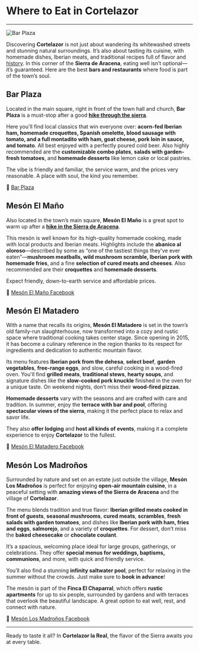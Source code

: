 ﻿# Where to Eat in Cortelazor
---

![Bar Plaza](/images/where-to-eat/where-to-eat.jpg)

Discovering **Cortelazor** is not just about wandering its whitewashed streets and stunning natural surroundings. It’s also about tasting its cuisine, with homemade dishes, Iberian meats, and traditional recipes full of flavor and [history](/en/history). In this corner of the **Sierra de Aracena**, eating well isn’t optional—it’s guaranteed. Here are the best **bars and restaurants** where food is part of the town’s soul.

## Bar Plaza

Located in the main square, right in front of the town hall and church, **Bar Plaza** is a must-stop after a good [**hike through the sierra**](/en/hiking).

Here you'll find local classics that win everyone over: **acorn-fed Iberian ham, homemade croquettes, Spanish omelette, blood sausage with tomato, and a full montadito with ham, goat cheese, pork loin in sauce, and tomato**. All best enjoyed with a perfectly poured cold beer. Also highly recommended are the **customizable combo plates**, **salads with garden-fresh tomatoes**, and **homemade desserts** like lemon cake or local pastries.

The vibe is friendly and familiar, the service warm, and the prices very reasonable. A place with soul, the kind you remember.

🔗 [Bar Plaza](https://barplazacortelazor.wordpress.com)

## Mesón El Maño

Also located in the town’s main square, **Mesón El Maño** is a great spot to warm up after a [**hike in the Sierra de Aracena**](/en/hiking).

This mesón is well known for its high-quality homemade cooking, made with local products and Iberian meats. Highlights include the **abanico al oloroso**—described by some as “one of the tastiest things they've ever eaten”—**mushroom meatballs, wild mushroom scramble, Iberian pork with homemade fries**, and a fine **selection of cured meats and cheeses**. Also recommended are their **croquettes** and **homemade desserts**.

Expect friendly, down-to-earth service and affordable prices.

🔗 [Mesón El Maño Facebook](https://www.facebook.com/MESON-El-MA%C3%91O-719860541365299/)

## Mesón El Matadero

With a name that recalls its origins, **Mesón El Matadero** is set in the town’s old family-run slaughterhouse, now transformed into a cozy and rustic space where traditional cooking takes center stage. Since opening in 2015, it has become a culinary reference in the region thanks to its respect for ingredients and dedication to authentic mountain flavor.

Its menu features **Iberian pork from the dehesa**, **select beef**, **garden vegetables**, **free-range eggs**, and slow, careful cooking in a wood-fired oven. You'll find **grilled meats**, **traditional stews**, **hearty soups**, and signature dishes like the **slow-cooked pork knuckle** finished in the oven for a unique taste. On weekend nights, don’t miss their **wood-fired pizzas**.

**Homemade desserts** vary with the seasons and are crafted with care and tradition. In summer, enjoy the **terrace with bar and pool**, offering **spectacular views of the sierra**, making it the perfect place to relax and savor life.

They also **offer lodging** and **host all kinds of events**, making it a complete experience to enjoy **Cortelazor** to the fullest.

🔗 [Mesón El Matadero Facebook](https://www.facebook.com/elmataderocortelazor)

## Mesón Los Madroños

Surrounded by nature and set on an estate just outside the village, **Mesón Los Madroños** is perfect for enjoying **open-air mountain cuisine**, in a peaceful setting with **amazing views of the Sierra de Aracena** and the village of **Cortelazor**.

The menu blends tradition and true flavor: **Iberian grilled meats cooked in front of guests**, **seasonal mushrooms**, **cured meats**, **scrambles**, **fresh salads with garden tomatoes**, and dishes like **Iberian pork with ham, fries and eggs**, **salmorejo**, and a variety of **croquettes**. For dessert, don’t miss the **baked cheesecake** or **chocolate coulant**.

It’s a spacious, welcoming place ideal for large groups, gatherings, or celebrations. They offer **special menus for weddings, baptisms, communions**, and more, with quick and friendly service.

You’ll also find a stunning **infinity saltwater pool**, perfect for relaxing in the summer without the crowds. Just make sure to **book in advance**!

The mesón is part of the **Finca El Chaparral**, which offers **rustic apartments** for up to six people, surrounded by gardens and with terraces that overlook the beautiful landscape. A great option to eat well, rest, and connect with nature.

🔗 [Mesón Los Madroños Facebook](https://www.facebook.com/mesonlosmadronos)

---

Ready to taste it all? In **Cortelazor la Real**, the flavor of the Sierra awaits you at every table.